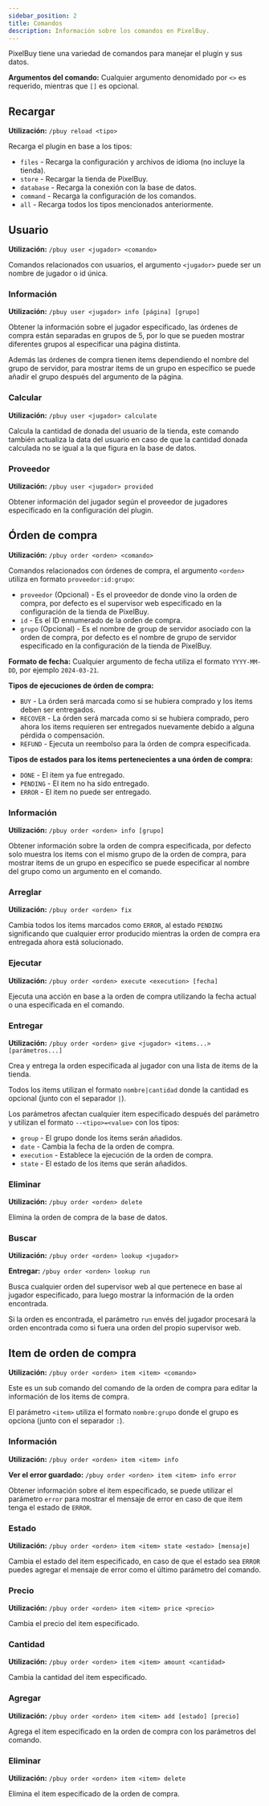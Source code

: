 ```yaml
---
sidebar_position: 2
title: Comandos
description: Información sobre los comandos en PixelBuy.
---
```


PixelBuy tiene una variedad de comandos para manejar el plugin y sus datos.

**Argumentos del comando:** Cualquier argumento denomidado por `<>` es requerido, mientras que `[]` es opcional.

## Recargar

**Utilización:** `/pbuy reload <tipo>`

Recarga el plugin en base a los tipos:

* `files` - Recarga la configuración y archivos de idioma (no incluye la tienda).
* `store` - Recargar la tienda de PixelBuy.
* `database` - Recarga la conexión con la base de datos.
* `command` - Recarga la configuración de los comandos.
* `all` - Recarga todos los tipos mencionados anteriormente.

## Usuario

**Utilización:** `/pbuy user <jugador> <comando>`

Comandos relacionados con usuarios, el argumento `<jugador>` puede ser un nombre de jugador o id única.

### Información

**Utilización:** `/pbuy user <jugador> info [página] [grupo]`

Obtener la información sobre el jugador especificado, las órdenes de compra están separadas en grupos de 5, por lo que se pueden mostrar diferentes grupos al especificar una página distinta.

Además las órdenes de compra tienen items dependiendo el nombre del grupo de servidor, para mostrar items de un grupo en específico se puede añadir el grupo después del argumento de la página.

### Calcular

**Utilización:** `/pbuy user <jugador> calculate`

Calcula la cantidad de donada del usuario de la tienda, este comando también actualiza la data del usuario en caso de que la cantidad donada calculada no se igual a la que figura en la base de datos.

### Proveedor

**Utilización:** `/pbuy user <jugador> provided`

Obtener información del jugador según el proveedor de jugadores especificado en la configuración del plugin.

## Órden de compra

**Utilización:** `/pbuy order <orden> <comando>`

Comandos relacionados con órdenes de compra, el argumento `<orden>` utiliza en formato `proveedor:id:grupo`:

* `proveedor` (Opcional) - Es el proveedor de donde vino la orden de compra, por defecto es el supervisor web especificado en la configuración de la tienda de PixelBuy.
* `id` - Es el ID ennumerado de la orden de compra.
* `grupo` (Opcional) - Es el nombre de group de servidor asociado con la orden de compra, por defecto es el nombre de grupo de servidor especificado en la configuración de la tienda de PixelBuy.

**Formato de fecha:** Cualquier argumento de fecha utiliza el formato `YYYY-MM-DD`, por ejemplo `2024-03-21`.

**Tipos de ejecuciones de órden de compra:**

* `BUY` - La órden será marcada como si se hubiera comprado y los items deben ser entregados.
* `RECOVER` - La órden será marcada como si se hubiera comprado, pero ahora los items requieren ser entregados nuevamente debido a alguna pérdida o compensación.
* `REFUND` - Ejecuta un reembolso para la órden de compra especificada.

**Tipos de estados para los items pertenecientes a una órden de compra:**

* `DONE` - El item ya fue entregado.
* `PENDING` - El item no ha sido entregado.
* `ERROR` - El item no puede ser entregado.

### Información

**Utilización:** `/pbuy order <orden> info [grupo]`

Obtener información sobre la orden de compra especificada, por defecto solo muestra los items con el mismo grupo de la orden de compra, para mostrar items de un grupo en específico se puede especificar al nombre del grupo como un argumento en el comando.

### Arreglar

**Utilización:** `/pbuy order <orden> fix`

Cambia todos los items marcados como `ERROR`, al estado `PENDING` significando que cualquier error producido mientras la orden de compra era entregada ahora está solucionado.

### Ejecutar

**Utilización:** `/pbuy order <orden> execute <execution> [fecha]`

Ejecuta una acción en base a la orden de compra utilizando la fecha actual o una especificada en el comando.

### Entregar

**Utilización:** `/pbuy order <orden> give <jugador> <items...> [parámetros...]`

Crea y entrega la orden especificada al jugador con una lista de items de la tienda.

Todos los items utilizan el formato `nombre|cantidad` donde la cantidad es opcional (junto con el separador `|`).

Los parámetros afectan cualquier item especificado después del parámetro y utilizan el formato `--<tipo>=<value>` con los tipos:

* `group` - El grupo donde los items serán añadidos.
* `date` - Cambia la fecha de la orden de compra.
* `execution` - Establece la ejecución de la orden de compra.
* `state` - El estado de los items que serán añadidos.

### Eliminar

**Utilización:** `/pbuy order <orden> delete`

Elimina la orden de compra de la base de datos.

### Buscar

**Utilización:** `/pbuy order <orden> lookup <jugador>`

**Entregar:** `/pbuy order <orden> lookup run`

Busca cualquier orden del supervisor web al que pertenece en base al jugador especificado, para luego mostrar la información de la orden encontrada.

Si la orden es encontrada, el parámetro `run` envés del jugador procesará la orden encontrada como si fuera una orden del propio supervisor web.

## Item de orden de compra

**Utilización:** `/pbuy order <orden> item <item> <comando>`

Este es un sub comando del comando de la orden de compra para editar la información de los items de compra.

El parámetro `<item>` utiliza el formato `nombre:grupo` donde el grupo es opciona (junto con el separador `:`).


### Información

**Utilización:** `/pbuy order <orden> item <item> info`

**Ver el error guardado:** `/pbuy order <orden> item <item> info error`

Obtener información sobre el item especificado, se puede utilizar el parámetro `error` para mostrar el mensaje de error en caso de que item tenga el estado de `ERROR`.

### Estado

**Utilización:** `/pbuy order <orden> item <item> state <estado> [mensaje]`

Cambia el estado del item especificado, en caso de que el estado sea `ERROR` puedes agregar el mensaje de error como el último parámetro del comando.

### Precio

**Utilización:** `/pbuy order <orden> item <item> price <precio>`

Cambia el precio del item especificado.

### Cantidad

**Utilización:** `/pbuy order <orden> item <item> amount <cantidad>`

Cambia la cantidad del item especificado.

### Agregar

**Utilización:** `/pbuy order <orden> item <item> add [estado] [precio]`

Agrega el item especificado en la orden de compra con los parámetros del comando.

### Eliminar

**Utilización:** `/pbuy order <orden> item <item> delete`

Elimina el item especificado de la orden de compra.
